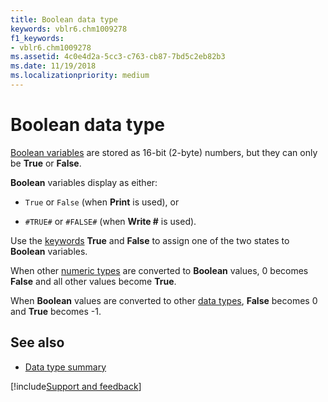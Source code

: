 ```yaml
---
title: Boolean data type
keywords: vblr6.chm1009278
f1_keywords:
- vblr6.chm1009278
ms.assetid: 4c0e4d2a-5cc3-c763-cb87-7bd5c2eb82b3
ms.date: 11/19/2018 
ms.localizationpriority: medium
---
```



# Boolean data type

[Boolean variables](../../Glossary/vbe-glossary.md#boolean-data-type) are stored as 16-bit (2-byte) numbers, but they can only be **True** or **False**. 

**Boolean** variables display as either:

- `True` or `False` (when **Print** is used), or 

- `#TRUE#` or `#FALSE#` (when **Write #** is used). 

Use the [keywords](../../Glossary/vbe-glossary.md#keyword) **True** and **False** to assign one of the two states to **Boolean** variables.

When other [numeric types](../../Glossary/vbe-glossary.md#numeric-type) are converted to **Boolean** values, 0 becomes **False** and all other values become **True**. 

When **Boolean** values are converted to other [data types](../../Glossary/vbe-glossary.md#data-type), **False** becomes 0 and **True** becomes -1.

## See also

- [Data type summary](data-type-summary.md)

[!include[Support and feedback](~/includes/feedback-boilerplate.md)]
